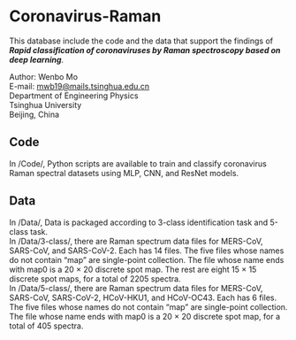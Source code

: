# Coronavirus-Raman
This database include the code and the data that support the findings of ***Rapid classification of coronaviruses by Raman spectroscopy based on deep learning***.  

Author: Wenbo Mo  
E-mail: mwb19@mails.tsinghua.edu.cn  
Department of Engineering Physics  
Tsinghua University  
Beijing, China  
  
## Code
In /Code/, Python scripts are available to train and classify coronavirus Raman spectral datasets using MLP, CNN, and ResNet models.  
  
## Data
In /Data/, Data is packaged according to 3-class identification task and 5-class task.   
In /Data/3-class/, there are Raman spectrum data files for MERS-CoV, SARS-CoV, and SARS-CoV-2. Each has 14 files. The five files whose names do not contain “map” are single-point collection. The file whose name ends with map0 is a 20 × 20 discrete spot map. The rest are eight 15 × 15 discrete spot maps, for a total of 2205 spectra.  
In /Data/5-class/, there are Raman spectrum data files for MERS-CoV, SARS-CoV, SARS-CoV-2, HCoV-HKU1, and HCoV-OC43. Each has 6 files. The five files whose names do not contain “map” are single-point collection. The file whose name ends with map0 is a 20 × 20 discrete spot map, for a total of 405 spectra.  
